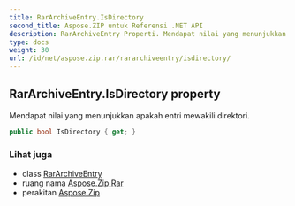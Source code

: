 ```yaml
---
title: RarArchiveEntry.IsDirectory
second_title: Aspose.ZIP untuk Referensi .NET API
description: RarArchiveEntry Properti. Mendapat nilai yang menunjukkan apakah entri mewakili direktori.
type: docs
weight: 30
url: /id/net/aspose.zip.rar/rararchiveentry/isdirectory/
---
```

## RarArchiveEntry.IsDirectory property

Mendapat nilai yang menunjukkan apakah entri mewakili direktori.

```csharp
public bool IsDirectory { get; }
```

### Lihat juga

* class [RarArchiveEntry](../)
* ruang nama [Aspose.Zip.Rar](../../rararchiveentry/)
* perakitan [Aspose.Zip](../../../)


